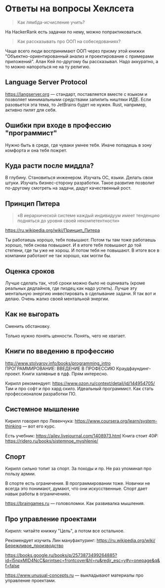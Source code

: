# Ответы на вопросы Хеклсета
> Как лямбда-исчисление учить?

На HackerRank есть задачки по нему, можно попрактиковаться.


> Как рассказывать про ООП на собеседованиях?

Чаще всего люди воспринимают ООП через призму этой книжки "Объектно-ориентированный анализ и проектирование с примерами приложений". Алан Кей по-другому бы рассказывал. Надо аккуратно, а то можно напороться не на ту религию.

## Language Server Protocol
https://langserver.org — стандарт, поставляется вместе с языком и позволяет минимальными средствами запилить ништяки ИДЕ. Если разовьется эта тема, то JetBrains будет не нужен. Rust, например, активно пилят для себя.

## Ошибки при входе в профессию "программист"
Нужно быть в среде, где чуваки умнее тебя. Иначе попадешь в зону комфорта и она тебя пожрет.

## Куда расти после миддла?
В глубину. Становиться инженером. Изучать ОС, языки. Делать свои штуки. Изучать бизнес-сторону разработки. Такое развитие позволит по-другому смотреть на задачи, дадут качественный рост.

## Принцип Питера
> «В иерархической системе каждый индивидуум имеет тенденцию подняться до уровня своей некомпетентности»

https://ru.wikipedia.org/wiki/Принцип_Питера

Ты работаешь хорошо, тебя повышают. Потом ты там тоже работаешь хорошо, тебя снова повышают. И в итоге тебя повышают до той степени, где ты уже не хорош. И потом тебя не повышают. В итоге все в компании работают не так хорошо, как могли бы.

## Оценка сроков
Лучше сделать так, чтоб сроки можно было не оценивать (кроме реальных дедлайнов, где пиздец как надо успеть). Лучше эту ментальную энергию инвестировать в сделывание задачи. Я так вот и делаю. Очень жалко своей ментальной энергии.

## Как не выгорать
Сменить обстановку.

Только нужно понять ценности. Понять, чего не хватает.

## Книги по введению в профессию
http://www.stolyarov.info/books/programming_intro ПРОГРАММИРОВАНИЕ: ВВЕДЕНИЕ В ПРОФЕССИЮ Краудфаундинг-проект. Книги халявные в пдф. Прям интересно.

Кирилл рекомендует: https://www.ozon.ru/context/detail/id/144954705/ Там и про софт и про хард скилз. Идеальный программист. Как стать профессионалом разработки ПО.

## Системное мышление
Кирилл говорил про Левенчука: https://www.coursera.org/learn/system-thinking — вот его курс.

Есть учебник: https://ailev.livejournal.com/1408973.html Книга стоит 40₽: https://ridero.ru/books/sistemnoe_myshlenie/

## Спорт
Кирилл сильно топит за спорт. За походы и пр. Не раз упоминал про пользу армии.

В спорте есть ограничения. В программировании тоже. Новички не всегда это понимают, думают, что они искусственные. Спорт дает навык работы в ограничениях.

https://braingames.ru — головоломки. Как развивалка мышления.

## Про управление проектами
Кирилл: читайте книжку "Цель", а потом все остальное.

Рекомендует изучить Лин мануфактуринг: https://ru.wikipedia.org/wiki/Бережливое_производство

https://books.google.ru/books/p/2573873499264885?id=l5npxMlD4NcC&printsec=frontcover&hl=ru&redir_esc=y#v=onepage&q&f=false

https://www.unusual-concepts.ru — выкладывают материалы про управление проектами.

